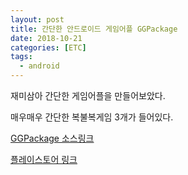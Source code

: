 ```yaml
---
layout: post
title: 간단한 안드로이드 게임어플 GGPackage
date: 2018-10-21
categories: [ETC]
tags: 
  - android
---
```


재미삼아 간단한 게임어플을 만들어보았다.

매우매우 간단한 복불복게임 3개가 들어있다.

[GGPackage 소스링크](https://github.com/seowoosung/groupgame)

[플레이스토어 링크](https://play.google.com/store/apps/details?id=com.game.happyhome.woosung)
